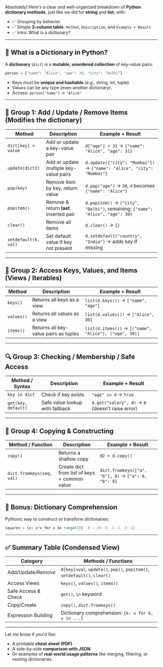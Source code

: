 Absolutely! Here's a clear and well-organized breakdown of **Python dictionary methods**, just like we did for **string** and **list**, with:

* ✅ Grouping by behavior
* ✅ Simple **3-column table**: `Method`, `Description`, and `Example + Result`
* ✅ Intro: What is a dictionary?

---

## 📘 What is a Dictionary in Python?

A **dictionary** (`dict`) is a **mutable, unordered collection** of key-value pairs:

```python
person = {"name": "Alice", "age": 30, "city": "Delhi"}
```

* Keys must be **unique and hashable** (e.g., string, int, tuple).
* Values can be any type (even another dictionary).
* Access: `person["name"]` → `"Alice"`

---

## 🧩 Group 1: Add / Update / Remove Items (Modifies the dictionary)

| **Method**           | **Description**                        | **Example + Result**                                                           |
| -------------------- | -------------------------------------- | ------------------------------------------------------------------------------ |
| `dict[key] = value`  | Add or update a key-value pair         | `d["age"] = 31` → `{"name": "Alice", "age": 31}`                               |
| `update(dict2)`      | Add or update multiple key-value pairs | `d.update({"city": "Mumbai"})` → `{"name": "Alice", "city": "Mumbai"}`         |
| `pop(key)`           | Remove item by key, return value       | `d.pop("age")` → `30`, `d` becomes `{"name": "Alice"}`                         |
| `popitem()`          | Remove & return **last** inserted pair | `d.popitem()` → `("city", "Delhi")`, remaining: `{"name": "Alice", "age": 30}` |
| `clear()`            | Remove all items                       | `d.clear()` → `{}`                                                             |
| `setdefault(k, val)` | Set default value if key not present   | `d.setdefault("country", "India")` → adds key if missing                       |

---

## 🧪 Group 2: Access Keys, Values, and Items (Views / Iterables)

| **Method** | **Description**                       | **Example + Result**                                   |
| ---------- | ------------------------------------- | ------------------------------------------------------ |
| `keys()`   | Returns all keys as a view            | `list(d.keys())` → `["name", "age"]`                   |
| `values()` | Returns all values as a view          | `list(d.values())` → `["Alice", 30]`                   |
| `items()`  | Returns all key-value pairs as tuples | `list(d.items())` → `[("name", "Alice"), ("age", 30)]` |

---

## 🔍 Group 3: Checking / Membership / Safe Access

| **Method / Syntax** | **Description**                 | **Example + Result**                             |
| ------------------- | ------------------------------- | ------------------------------------------------ |
| `key in dict`       | Check if key exists             | `"age" in d` → `True`                            |
| `get(key, default)` | Safe value lookup with fallback | `d.get("salary", 0)` → `0` (doesn’t raise error) |

---

## 🧬 Group 4: Copying & Constructing

| **Method / Function**     | **Description**                              | **Example + Result**                                |
| ------------------------- | -------------------------------------------- | --------------------------------------------------- |
| `copy()`                  | Returns a shallow copy                       | `d2 = d.copy()`                                     |
| `dict.fromkeys(seq, val)` | Create dict from list of keys + common value | `dict.fromkeys(["a", "b"], 0)` → `{"a": 0, "b": 0}` |

---

## 🔧 Bonus: Dictionary Comprehension

Pythonic way to construct or transform dictionaries:

```python
squares = {x: x*x for x in range(3)}  # → {0: 0, 1: 1, 2: 4}
```

---

## ✅ Summary Table (Condensed View)

| **Category**        | **Methods / Functions**                                                   |
| ------------------- | ------------------------------------------------------------------------- |
| Add/Update/Remove   | `d[key]=val`, `update()`, `pop()`, `popitem()`, `setdefault()`, `clear()` |
| Access Views        | `keys()`, `values()`, `items()`                                           |
| Safe Access & Check | `get()`, `in` keyword                                                     |
| Copy/Create         | `copy()`, `dict.fromkeys()`                                               |
| Expression Building | Dictionary comprehension: `{k: v for k, v in ...}`                        |

---

Let me know if you'd like:

* A printable **cheat sheet (PDF)**
* A side-by-side **comparison with JSON**
* Or examples of **real-world usage patterns** like merging, filtering, or nesting dictionaries.
